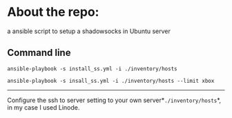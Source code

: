 # About the repo:
a ansible script to setup a shadowsocks in Ubuntu server

## Command line
`ansible-playbook -s install_ss.yml -i ./inventory/hosts`

`ansible-playbook -s insall_ss.yml -i ./inventory/hosts --limit xbox`

---

Configure the ssh to server setting to your own server*`./inventory/hosts`*, in my case I used Linode.
